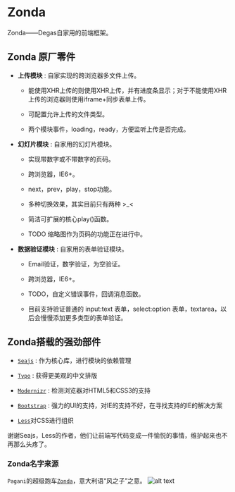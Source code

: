 # Zonda

Zonda——Degas自家用的前端框架。

## Zonda 原厂零件

- **上传模块** : 自家实现的跨浏览器多文件上传。

    + 能使用XHR上传的则使用XHR上传，并有进度条显示；对于不能使用XHR上传的浏览器则使用iframe+同步表单上传。

    + 可配置允许上传的文件类型。

    + 两个模块事件，loading，ready，方便监听上传是否完成。

- **幻灯片模块** : 自家用的幻灯片模块。

    + 实现带数字或不带数字的页码。

    + 跨浏览器，IE6+。

    + next，prev，play，stop功能。

    + 多种切换效果，其实目前只有两种 >_<

    + 简洁可扩展的核心play()函数。

    + TODO 缩略图作为页码的功能正在进行中。

- **数据验证模块** : 自家用的表单验证模块。

    + Email验证，数字验证，为空验证。

    + 跨浏览器，IE6+。

    + TODO，自定义错误事件，回调消息函数。

    + 目前支持验证普通的 input:text 表单，select:option 表单，textarea，以后会慢慢添加更多类型的表单验证。
    
## Zonda搭载的强劲部件

- [`Seajs`](http://seajs.org/docs/#intro) : 作为核心库，进行模块的依赖管理

- [`Typo`](http://typo.sofish.de/) : 获得更美观的中文排版

- [`Modernizr`](http://modernizr.com/) : 检测浏览器对HTML5和CSS3的支持

- [`Bootstrap`](http://twitter.github.com/bootstrap/index.html) : 强力的UI的支持，对IE的支持不好，在寻找支持的IE的解决方案

- [`Less`](http://lesscss.org/)对CSS进行组织

谢谢Seajs，Less的作者，他们让前端写代码变成一件愉悦的事情，维护起来也不再那么头疼了。

### Zonda名字来源

`Pagani`的超级跑车[`Zonda`](http://www.pagani.com/zonda/default.aspx)，意大利语“风之子”之意。
![alt text](http://www.widescreenbackgrounds.net/wallpapers/background-widescreen-white-pagani-zonda-wallpapers.jpg 'Zonda')
